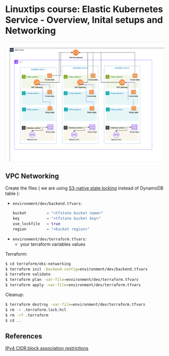 # Linuxtips course: Elastic Kubernetes Service - Overview, Inital setups and Networking

![EKS Networking](eks-networking.png)

## VPC Networking

Create the files ( we are using [S3-native state locking](https://github.com/hashicorp/terraform/pull/35661) instead of DynamoDB table ):
* `environment/dev/backend.tfvars`:
  ```tf
  bucket         = "<tfstate bucket name>"
  key            = "<tfstate bucket key>"
  use_lockfile   = true
  region         = "<bucket region>"
  ```
* `environment/dev/terraform.tfvars`:
  * your terraform variables values

Terraform:

```bash
$ cd terraform/eks-networking
$ terraform init -backend-config=environment/dev/backend.tfvars
$ terraform validate
$ terraform plan -var-file=environment/dev/terraform.tfvars
$ terraform apply -var-file=environment/dev/terraform.tfvars
```

Cleanup:

```bash
$ terraform destroy -var-file=environment/dev/terraform.tfvars
$ rm -r .terraform.lock.hcl 
$ rm -rf .terraform
$ cd ..
```


## References

[IPv4 CIDR block association restrictions](https://docs.aws.amazon.com/vpc/latest/userguide/vpc-cidr-blocks.html#add-cidr-block-restrictions)
